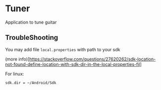 # Tuner

Application to tune guitar

## TroubleShooting

You may add file `local.properties` with path to your sdk

(more info)[https://stackoverflow.com/questions/27620262/sdk-location-not-found-define-location-with-sdk-dir-in-the-local-properties-fil]

For linux:
```txt
sdk.dir = ~/Android/Sdk
```